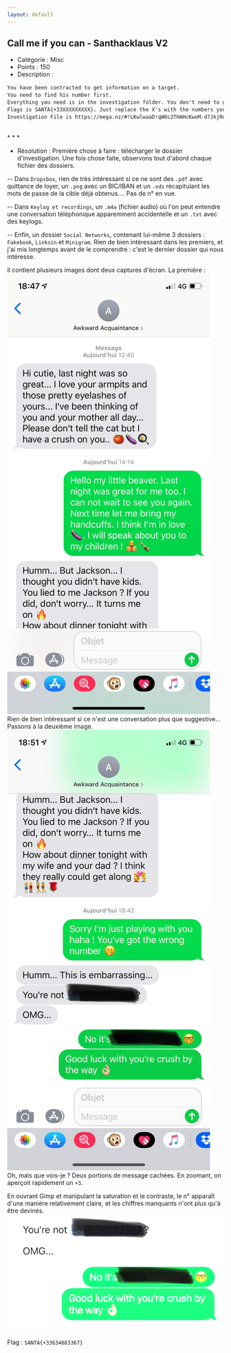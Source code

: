 ```yaml
---
layout: default
---
```


## Call me if you can - Santhacklaus V2

- Catégorie : Misc
- Points : 150
- Description :
```md
You have been contracted to get information on a target.
You need to find his number first.
Everything you need is in the investigation folder. You don't need to go online.
Flags is SANTA{+33XXXXXXXXX}. Just replace the X's with the numbers you'll find. Once you find the number, don't call it, you will unlock another challenger with further instructions.
Investigation File is https://mega.nz/#!LKwlwaaD!qW0c2THAHcKwoM-d7JkjRonkgxI_8D8PCYTfSWdvJkA. MD5 is bd9d36c7f1fa8eca9bc096e9525a5a1c.”
```
<br/>
* * * 

- Résolution :
Première chose à faire : télécharger le dossier d'investigation. Une fois chose faite, observons tout d'abord chaque fichier des dossiers.

-- Dans `Dropsbox`, rien de très intéressant si ce ne sont des `.pdf` avec quittance de loyer, un `.png` avec un BIC/IBAN et un `.ods` récapitulant les mots de passe de la cible déjà obtenus.... Pas de n° en vue.

-- Dans `Keylog et recordings`, un `.m4a` (fichier audio) où l'on peut entendre une conversation téléphonique apparemment accidentelle et un `.txt` avec des keylogs.

-- Enfin, un dossier `Social Networks`, contenant lui-même 3 dossiers : `Fakebook`, `Linksin` et `Minigram`. Rien de bien intéressant dans les premiers, et j'ai mis longtemps avant de le comprendre : c'est le dernier dossier qui nous intéresse.

Il contient plusieurs images dont deux captures d'écran. La première : <br/>
<img src="5688d7aa42462ea07cf682f559d5e51b.jpg"><br/>
Rien de bien intéressant si ce n'est une conversation plus que suggestive... Passons à la deuxième image.<br/>
<img src="f6016d5a8d4a94761268f5f27056c64e.jpg"><br/>
Oh, mais que vois-je ? Deux portions de message cachées. En zoomant, on aperçoit rapidement un `+3`.

En ouvrant Gimp et manipulant la saturation et le contraste, le n° apparaît d'une manière relativement claire, et les chiffres manquants n'ont plus qu'à être devinés.<br/>
<img src="flag.jpg">
<br/>
<br/>
Flag : `SANTA{+33634683367}`
